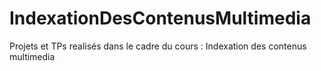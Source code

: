 # IndexationDesContenusMultimedia
Projets et TPs realisés dans le cadre du cours : Indexation des contenus multimedia
